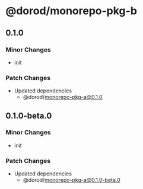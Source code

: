 # @dorod/monorepo-pkg-b

## 0.1.0

### Minor Changes

- init

### Patch Changes

- Updated dependencies
  - @dorod/monorepo-pkg-a@0.1.0

## 0.1.0-beta.0

### Minor Changes

- init

### Patch Changes

- Updated dependencies
  - @dorod/monorepo-pkg-a@0.1.0-beta.0
